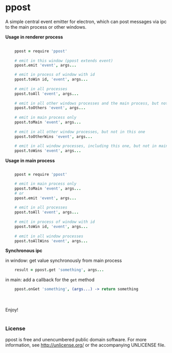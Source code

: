 # ppost

A simple central event emitter for electron, which can post messages via ipc to the main process or other windows.
  
**Usage in renderer process**
```coffee
      
    ppost = require 'ppost'
    
    # emit in this window (ppost extends event)
    ppost.emit 'event', args...

    # emit in process of window with id
    ppost.toWin id, 'event', args...
    
    # emit in all processes
    ppost.toAll 'event', args...
    
    # emit in all other windows processes and the main process, but not in this one
    ppost.toOthers 'event', args...
    
    # emit in main process only
    ppost.toMain 'event', args...
    
    # emit in all other window processes, but not in this one
    ppost.toOtherWins 'event', args...
    
    # emit in all window processes, including this one, but not in main
    ppost.toWins 'event', args...
```  
  
**Usage in main process**
```coffee

    ppost = require 'ppost'

    # emit in main process only
    ppost.toMain 'event', args... 
    # or 
    ppost.emit 'event', args...
    
    # emit in all processes
    ppost.toAll 'event', args...
    
    # emit in process of window with id
    ppost.toWin id, 'event', args...
    
    # emit in all window processes
    ppost.toAllWins 'event', args...    
```

**Synchronous ipc**

in window: get value synchronously from main process

```coffee
    result = ppost.get 'something', args...
```

in main: add a callback for the `get` method

```coffee    
    ppost.onGet 'something', (args...) -> return something
```

<br>  
<br>      
Enjoy!
<br>  
<br>  

### License    
   
ppost is free and unencumbered public domain software. For more information, see http://unlicense.org/ or the accompanying UNLICENSE file.
  
